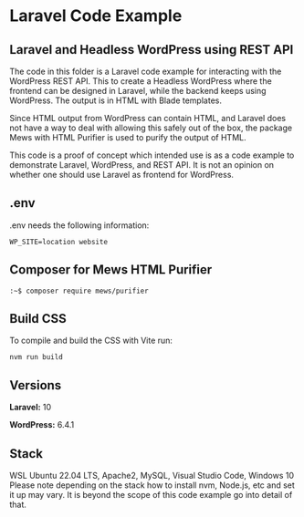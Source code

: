 # Laravel Code Example

## Laravel and Headless WordPress using REST API

The code in this folder is a Laravel code example for interacting with the WordPress REST API. 
This to create a Headless WordPress where the frontend can be designed in Laravel, while the backend keeps using WordPress. The output is in HTML with Blade templates.

Since HTML output from WordPress can contain HTML, and Laravel does not have a way to deal with allowing this safely out of the box, the package Mews with HTML Purifier is used to purify the output of  HTML.

This code is a proof of concept which intended use is as a code example to demonstrate Laravel, WordPress, and REST API. It is not an opinion on whether one should use Laravel as frontend for WordPress.

## .env

.env needs the following information: 

```
WP_SITE=location website
```

## Composer for Mews HTML Purifier

```
:~$ composer require mews/purifier
```

## Build CSS

To compile and build the CSS with Vite run:

```
nvm run build
```

## Versions
**Laravel:** 10

**WordPress:** 6.4.1

## Stack
WSL Ubuntu 22.04 LTS, Apache2, MySQL, Visual Studio Code, Windows 10
Please note depending on the stack how to install nvm, Node.js, etc and set it up may vary.
It is beyond the scope of this code example go into detail of that.

